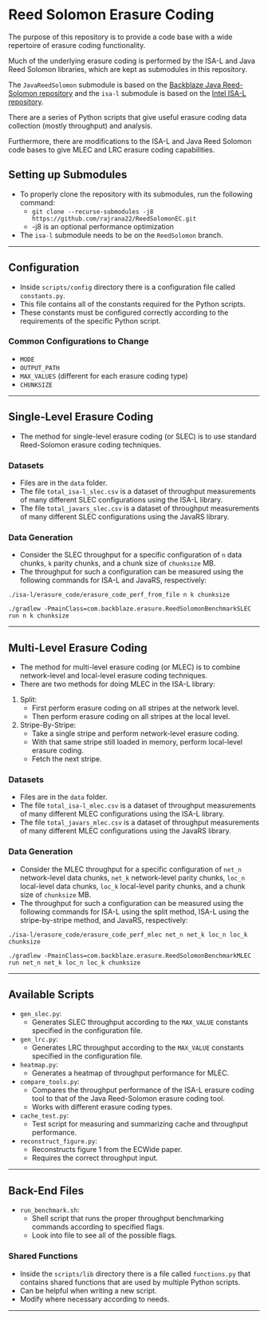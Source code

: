 # Reed Solomon Erasure Coding

The purpose of this repository is to provide a code base with a wide repertoire of erasure coding functionality.

Much of the underlying erasure coding is performed by the ISA-L and Java Reed Solomon libraries, which are kept as submodules in this repository.

The `JavaReedSolomon` submodule is based on the [Backblaze Java Reed-Solomon repository](https://github.com/Backblaze/JavaReedSolomon) and the `isa-l` submodule is based on the [Intel ISA-L repository](https://github.com/intel/isa-l).

There are a series of Python scripts that give useful erasure coding data collection (mostly throughput) and analysis.

Furthermore, there are modifications to the ISA-L and Java Reed Solomon code bases to give MLEC and LRC erasure coding capabilities.


## Setting up Submodules

- To properly clone the repository with its submodules, run the following command:
    - `git clone --recurse-submodules -j8 https://github.com/rajrana22/ReedSolomonEC.git`
    -  -j8 is an optional performance optimization
- The `isa-l` submodule needs to be on the `ReedSolomon` branch.

---

## Configuration

- Inside `scripts/config` directory there is a configuration file called `constants.py`.
- This file contains all of the constants required for the Python scripts.
- These constants must be configured correctly according to the requirements of the specific Python script.

### Common Configurations to Change

- `MODE`
- `OUTPUT_PATH`
- `MAX_VALUES` (different for each erasure coding type)
- `CHUNKSIZE`

---

## Single-Level Erasure Coding

- The method for single-level erasure coding (or SLEC) is to use standard Reed-Solomon erasure coding techniques.

### Datasets

- Files are in the `data` folder.
- The file `total_isa-l_slec.csv` is a dataset of throughput measurements of many different SLEC configurations using the ISA-L library.
- The file `total_javars_slec.csv` is a dataset of throughput measurements of many different SLEC configurations using the JavaRS library.

### Data Generation

- Consider the SLEC throughput for a specific configuration of `n` data chunks, `k` parity chunks, and a chunk size of `chunksize` MB.
- The throughput for such a configuration can be measured using the following commands for ISA-L and JavaRS, respectively:
```
./isa-l/erasure_code/erasure_code_perf_from_file n k chunksize
```
```
./gradlew -PmainClass=com.backblaze.erasure.ReedSolomonBenchmarkSLEC run n k chunksize
```

---

## Multi-Level Erasure Coding

- The method for multi-level erasure coding (or MLEC) is to combine network-level and local-level erasure coding techniques.
- There are two methods for doing MLEC in the ISA-L library:
1. Split:
    - First perform erasure coding on all stripes at the network level.
    - Then perform erasure coding on all stripes at the local level.
2. Stripe-By-Stripe:
    - Take a single stripe and perform network-level erasure coding.
    - With that same stripe still loaded in memory, perform local-level erasure coding.
    - Fetch the next stripe.


### Datasets

- Files are in the `data` folder.
- The file `total_isa-l_mlec.csv` is a dataset of throughput measurements of many different MLEC configurations using the ISA-L library.
- The file `total_javars_mlec.csv` is a dataset of throughput measurements of many different MLEC configurations using the JavaRS library.

### Data Generation

- Consider the MLEC throughput for a specific configuration of `net_n` network-level data chunks, `net_k` network-level parity chunks, `loc_n` local-level data chunks, `loc_k` local-level parity chunks, and a chunk size of `chunksize` MB.
- The throughput for such a configuration can be measured using the following commands for ISA-L using the split method, ISA-L using the stripe-by-stripe method, and JavaRS, respectively:
```
./isa-l/erasure_code/erasure_code_perf_mlec net_n net_k loc_n loc_k chunksize
```
```
./gradlew -PmainClass=com.backblaze.erasure.ReedSolomonBenchmarkMLEC run net_n net_k loc_n loc_k chunksize
```

---

## Available Scripts

- `gen_slec.py`:
  - Generates SLEC throughput according to the `MAX_VALUE` constants specified in the configuration file.
- `gen_lrc.py`:
  - Generates LRC throughput according to the `MAX_VALUE` constants specified in the configuration file.
- `heatmap.py`:
  - Generates a heatmap of throughput performance for MLEC.
- `compare_tools.py`:
  - Compares the throughput performance of the ISA-L erasure coding tool to that of the Java Reed-Solomon erasure coding tool.
  - Works with different erasure coding types.
- `cache_test.py`:
  - Test script for measuring and summarizing cache and throughput performance.
- `reconstruct_figure.py`:
  - Reconstructs figure 1 from the ECWide paper.
  - Requires the correct throughput input.

---

## Back-End Files

- `run_benchmark.sh`:
  - Shell script that runs the proper throughput benchmarking commands according to specified flags.
  - Look into file to see all of the possible flags.

### Shared Functions

- Inside the `scripts/lib` directory there is a file called `functions.py` that contains shared functions that are used by multiple Python scripts.
- Can be helpful when writing a new script.
- Modify where necessary according to needs.

---